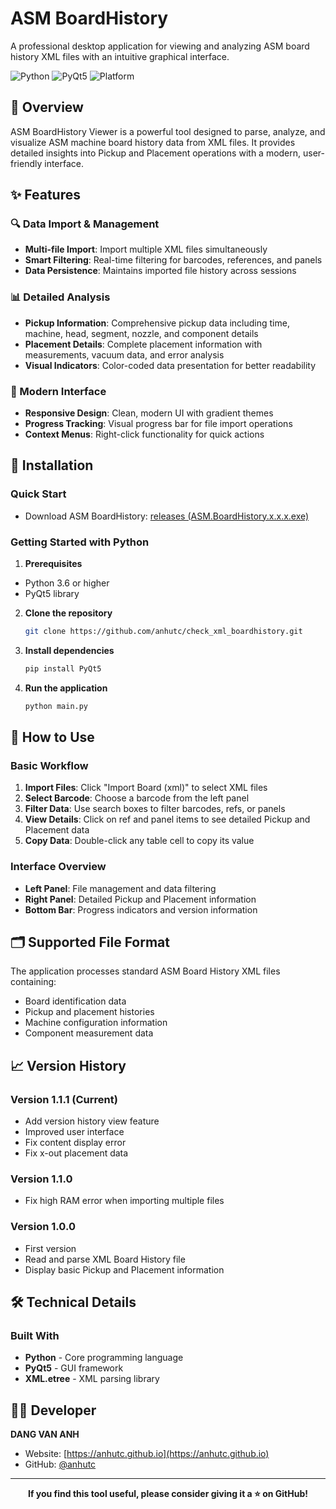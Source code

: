 # ASM BoardHistory
A professional desktop application for viewing and analyzing ASM board history XML files with an intuitive graphical interface.

![Python](https://img.shields.io/badge/Python-3.6+-blue.svg)
![PyQt5](https://img.shields.io/badge/PyQt5-5.15+-green.svg)
![Platform](https://img.shields.io/badge/Platform-Windows%20|%20Linux%20|%20macOS-lightgrey.svg)

## 📖 Overview

ASM BoardHistory Viewer is a powerful tool designed to parse, analyze, and visualize ASM machine board history data from XML files. It provides detailed insights into Pickup and Placement operations with a modern, user-friendly interface.

## ✨ Features

### 🔍 Data Import & Management
- **Multi-file Import**: Import multiple XML files simultaneously
- **Smart Filtering**: Real-time filtering for barcodes, references, and panels
- **Data Persistence**: Maintains imported file history across sessions

### 📊 Detailed Analysis
- **Pickup Information**: Comprehensive pickup data including time, machine, head, segment, nozzle, and component details
- **Placement Details**: Complete placement information with measurements, vacuum data, and error analysis
- **Visual Indicators**: Color-coded data presentation for better readability

### 🎨 Modern Interface
- **Responsive Design**: Clean, modern UI with gradient themes
- **Progress Tracking**: Visual progress bar for file import operations
- **Context Menus**: Right-click functionality for quick actions

## 🚀 Installation

### Quick Start
- Download ASM BoardHistory: [releases (ASM.BoardHistory.x.x.x.exe)](https://github.com/anhutc/check_xml_boardhistory/releases)

### Getting Started with Python
1. **Prerequisites**
- Python 3.6 or higher
- PyQt5 library
2. **Clone the repository**
   ```bash
   git clone https://github.com/anhutc/check_xml_boardhistory.git
   ```

3. **Install dependencies**
   ```bash
   pip install PyQt5
   ```

4. **Run the application**
   ```bash
   python main.py
   ```

## 📖 How to Use

### Basic Workflow
1. **Import Files**: Click "Import Board (xml)" to select XML files
2. **Select Barcode**: Choose a barcode from the left panel
3. **Filter Data**: Use search boxes to filter barcodes, refs, or panels
4. **View Details**: Click on ref and panel items to see detailed Pickup and Placement data
5. **Copy Data**: Double-click any table cell to copy its value

### Interface Overview
- **Left Panel**: File management and data filtering
- **Right Panel**: Detailed Pickup and Placement information
- **Bottom Bar**: Progress indicators and version information

## 🗂️ Supported File Format

The application processes standard ASM Board History XML files containing:
- Board identification data
- Pickup and placement histories
- Machine configuration information
- Component measurement data

## 📈 Version History

### Version 1.1.1 (Current)
- Add version history view feature
- Improved user interface
- Fix content display error
- Fix x-out placement data

### Version 1.1.0
- Fix high RAM error when importing multiple files

### Version 1.0.0
- First version
- Read and parse XML Board History file
- Display basic Pickup and Placement information

## 🛠️ Technical Details

### Built With
- **Python** - Core programming language
- **PyQt5** - GUI framework
- **XML.etree** - XML parsing library

## 👨‍💻 Developer

**DANG VAN ANH**  
- Website: [https://anhutc.github.io](https://anhutc.github.io)
- GitHub: [@anhutc](https://github.com/anhutc)

---

<div align="center">

**If you find this tool useful, please consider giving it a ⭐ on GitHub!**

</div>
